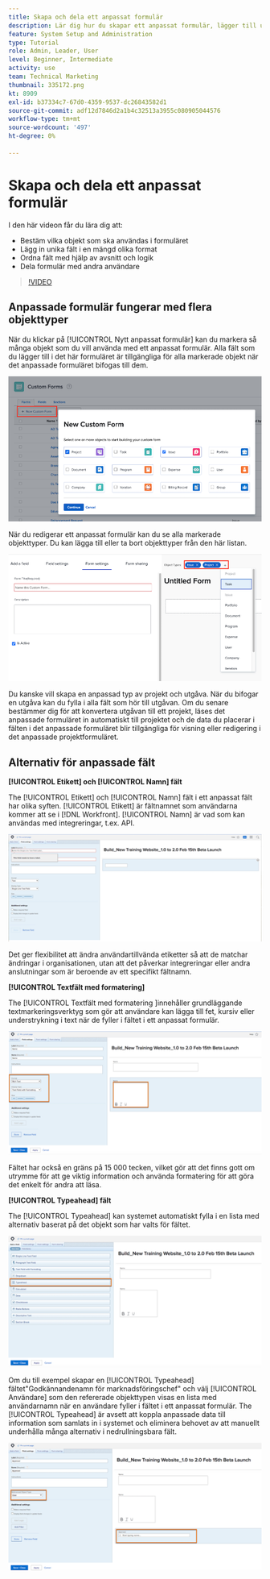 ```yaml
---
title: Skapa och dela ett anpassat formulär
description: Lär dig hur du skapar ett anpassat formulär, lägger till unika fält i formuläret, organiserar fält med hjälp av avsnitt och logik samt delar formulär med användare.
feature: System Setup and Administration
type: Tutorial
role: Admin, Leader, User
level: Beginner, Intermediate
activity: use
team: Technical Marketing
thumbnail: 335172.png
kt: 8909
exl-id: b37334c7-67d0-4359-9537-dc26843582d1
source-git-commit: adf12d7846d2a1b4c32513a3955c080905044576
workflow-type: tm+mt
source-wordcount: '497'
ht-degree: 0%

---
```


# Skapa och dela ett anpassat formulär

I den här videon får du lära dig att:

* Bestäm vilka objekt som ska användas i formuläret
* Lägg in unika fält i en mängd olika format
* Ordna fält med hjälp av avsnitt och logik
* Dela formulär med andra användare

>[!VIDEO](https://video.tv.adobe.com/v/335172/?quality=12)

## Anpassade formulär fungerar med flera objekttyper

När du klickar på [!UICONTROL Nytt anpassat formulär] kan du markera så många objekt som du vill använda med ett anpassat formulär. Alla fält som du lägger till i det här formuläret är tillgängliga för alla markerade objekt när det anpassade formuläret bifogas till dem.

![Eget formulärfönster med [!UICONTROL Nytt anpassat formulär] objektalternativ](assets/create-custom-form.png)

När du redigerar ett anpassat formulär kan du se alla markerade objekttyper. Du kan lägga till eller ta bort objekttyper från den här listan.

![Anpassat formulärfönster som visar de valda objekttyperna vid formulärredigering](assets/edit-custom-form.png)

Du kanske vill skapa en anpassad typ av projekt och utgåva. När du bifogar en utgåva kan du fylla i alla fält som hör till utgåvan. Om du senare bestämmer dig för att konvertera utgåvan till ett projekt, läses det anpassade formuläret in automatiskt till projektet och de data du placerar i fälten i det anpassade formuläret blir tillgängliga för visning eller redigering i det anpassade projektformuläret.

## Alternativ för anpassade fält

**[!UICONTROL Etikett] och [!UICONTROL Namn] fält**

The [!UICONTROL Etikett] och [!UICONTROL Namn] fält i ett anpassat fält har olika syften. [!UICONTROL Etikett] är fältnamnet som användarna kommer att se i [!DNL Workfront]. [!UICONTROL Namn] är vad som kan användas med integreringar, t.ex. API.

![Eget formulärfönster [!UICONTROL Etikett] och [!UICONTROL Namn] fält](assets/custom-forms-field-label-and-name.png)

Det ger flexibilitet att ändra användartillvända etiketter så att de matchar ändringar i organisationen, utan att det påverkar integreringar eller andra anslutningar som är beroende av ett specifikt fältnamn.

**[!UICONTROL Textfält med formatering]**

The [!UICONTROL Textfält med formatering ]innehåller grundläggande textmarkeringsverktyg som gör att användare kan lägga till fet, kursiv eller understrykning i text när de fyller i fältet i ett anpassat formulär.

![Eget formulärfönster [!UICONTROL Textfält med formatering] option](assets/custom-forms-text-field-with-formatting.png)

Fältet har också en gräns på 15 000 tecken, vilket gör att det finns gott om utrymme för att ge viktig information och använda formatering för att göra det enkelt för andra att läsa.

**[!UICONTROL Typeahead] fält**

The [!UICONTROL Typeahead] kan systemet automatiskt fylla i en lista med alternativ baserat på det objekt som har valts för fältet.

![Eget formulärfönster [!UICONTROL Typeahead] fältalternativ](assets/custom-forms-typeahead-1.png)

Om du till exempel skapar en [!UICONTROL Typeahead] fältet&quot;Godkännandenamn för marknadsföringschef&quot; och välj [!UICONTROL Användare] som den refererade objekttypen visas en lista med användarnamn när en användare fyller i fältet i ett anpassat formulär. The [!UICONTROL Typeahead] är avsett att koppla anpassade data till information som samlats in i systemet och eliminera behovet av att manuellt underhålla många alternativ i nedrullningsbara fält.

![Eget formulärfönster [!UICONTROL Typeahead] nedrullningsbar meny](assets/custom-forms-typeahead-2.png)

